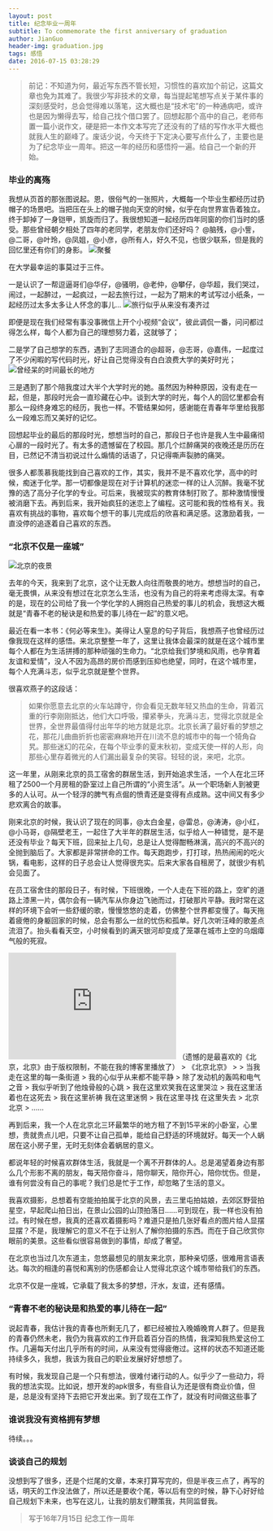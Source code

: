 ```yaml
---
layout: post
title: 纪念毕业一周年
subtitle: To commemorate the first anniversary of graduation
author: JianGuo
header-img: graduation.jpg
tags: 感悟
date: 2016-07-15 03:28:29
---
```


> 前记：不知道为何，最近写东西不管长短，习惯性的喜欢加个前记，这篇文章也免为其难了。我很少写非技术的文章，每当提起笔想写点关于某件事的深刻感受时，总会觉得难以落笔，这大概也是“技术宅”的一种通病吧，或许也是因为懒得去写，给自己找个借口罢了。回想起那个高中的自己，老师布置一篇小说作文，硬是把一本作文本写完了还没有的了结的写作水平大概也就我人生的巅峰了。废话少说，今天终于下定决心要写点什么了，主要也是为了纪念毕业一周年。把这一年的经历和感悟捋一遍。给自己一个新的开始。

### 毕业的离殇
我想从页首的那张图说起。恩，很俗气的一张照片，大概每一个毕业生都经历过扔帽子的场景吧。当把压在头上的帽子抛向天空的时候，似乎在向世界宣告着独立。终于卸掉了一身铠甲，凯旋而归了。我很想知道一起经历四年同窗的你们当时的感受。那些曾经朝夕相处了四年的老同学，老朋友你们还好吗？
@脑残，@小訾，@二哥，@叶玲，@凤姐，@小彦，@所有人，好久不见，也很少联系，但是我的回忆里还有你们的身影。
![聚餐](/img/in-post/To_Commemorate_The_First_Anniversary_Of_Graduation/jucan.JPG)

在大学最幸运的事莫过于三件。

一是认识了一帮逗逼哥们@华仔，@骚明，@老仲，@攀仔，@华超，我们哭过，闹过，一起醉过，一起疯过，一起去旅行过，一起为了期末的考试写过小纸条，一起经历过太多太多让人怀念的事儿...
![旅行似乎从来没有凑齐过](/img/in-post/To_Commemorate_The_First_Anniversary_Of_Graduation/qiqihaer.jpg)

即便是现在我们经常有事没事微信上开个小视频“会议”，彼此调侃一番，问问都过得怎么样，每个人都为自己的理想努力着，这就够了；


二是学了自己想学的东西，遇到了志同道合的@超哥，@志哥，@嘉伟，一起度过了不少闲暇的写代码时光，好让自己觉得没有白白浪费大学的美好时光；
![曾经呆的时间最长的地方](/img/in-post/To_Commemorate_The_First_Anniversary_Of_Graduation/shiyanshi.jpg)


三是遇到了那个陪我度过大半个大学时光的她。虽然因为种种原因，没有走在一起，但是，那段时光会一直珍藏在心中。谈到大学的时光，每个人的回忆里都会有那么一段终身难忘的经历，我也一样。不管结果如何，感谢能在青春年华里给我那么一段难忘而又美好的记忆。


回想起毕业的最后的那段时光，想想当时的自己，那段日子也许是我人生中最痛彻心扉的一段时光了。有太多的遗憾留在了校园。那几个烂醉痛哭的夜晚还是历历在目，已然记不清当初说过什么煽情的话语了，只记得嘶声裂肺的痛哭。


很多人都羡慕我能找到自己喜欢的工作，其实，我并不是不喜欢化学，高中的时候，痴迷于化学。那一切都像是现在对于计算机的迷恋一样的让人沉醉。我毫不犹豫的选了高分子化学的专业。可后来，我被现实的教育体制打败了。那种激情慢慢被消磨下去。再到后来，我开始疯狂的迷恋上了编程。这可能和我的性格有关。我喜欢有挑战的事物，喜欢每个想干的事儿完成后的欣喜和满足感。这激励着我，一直没停的追逐着自己喜欢的东西。


### “北京不仅是一座城”

![北京的夜景](/img/in-post/To_Commemorate_The_First_Anniversary_Of_Graduation/beijing.jpg)

去年的今天，我来到了北京，这个让无数人向往而敬畏的地方。想想当时的自己，毫无畏惧，从来没有想过在北京怎么生活，也没有为自己的将来考虑得太深。有幸的是，现在的公司给了我一个学化学的人拥抱自己热爱的事儿的机会，我想这大概就是“青春不老的秘诀是和热爱的事儿待在一起”的意义吧。

最近在看一本书：《何必等来生》。美得让人窒息的句子背后，我想燕子也曾经历过像我现在这样的感悟。来北京整整一年了，这里让我体会最深的就是在这个城市里每个人都在为生活拼搏的那种顽强的生命力。“北京给我们梦境和风雨，也孕育着友谊和爱情”，没人不因为高昂的房价而感到压抑也绝望，同时，在这个城市里，每个人充满斗志，似乎北京就是整个世界。

很喜欢燕子的这段话：
> 如果你愿意去北京的火车站蹲守，你会看见无数年轻又热血的生命，背着沉重的行李刚刚抵达，他们大口呼吸，攥紧拳头，充满斗志，觉得北京就是全世界，全世界最值得付出年华的地方就是北京。北京长满了最好看的梦想之花，那花儿曲曲折折也密密麻麻地开在川流不息的城市中的每一个犄角旮旯。那些迷幻的花朵，在每个毕业季的夏末秋初，变成天使一样的人形，向那些心里存着微光的人们漏出最复杂的笑容。轻轻的说，来吧，北京。

这一年里，从刚来北京的员工宿舍的群居生活，到开始追求生活，一个人在北三环租了2500一个月房租的卧室过上自己所谓的“小资生活”。从一个职场新人到被更多的人认可。从一个轻浮的脾气有点倔的愤青还是变得有点成熟。这中间又有多少悲欢离合的故事。

刚来北京的时候，我认识了现在的同事，@太白金星，@雷总，@涛涛，@小红，@小马哥，@隔壁老王，一起住了大半年的群居生活，似乎给人一种错觉，是不是还没有毕业？每天下班，回来扯上几句，总是让人觉得酣畅淋漓，高兴的不高兴的全抛到脑后了。大家都是非常拼命的工作。每天跑跑步，打打球，热热闹闹的吃火锅，看电影，这样的日子总会让人觉得很充实。后来大家各自租房了，就很少有机会见面了。

在员工宿舍住的那段日子，有时候，下班很晚，一个人走在下班的路上，空旷的道路上漆黑一片，偶尔会有一辆汽车从你身边飞驰而过，打破那片平静。我时常在这样的环境下会听一些舒缓的歌，慢慢悠悠的走着，仿佛整个世界都变慢了。每天拖着疲倦的身躯回家的时候，总会有那么一丝的忧伤和孤单。好几次听汪峰的歌差点流泪了。抬头看看天空，小时候看到的满天银河却变成了笼罩在城市上空的乌烟瘴气般的死寂。

<iframe frameborder="no" border="0" marginwidth="0" marginheight="0" width=330 height=210 src="http://music.163.com/outchain/player?type=0&id=422143332&auto=0&height=430"></iframe>
（遗憾的是最喜欢的《北京，北京》由于版权限制，不能在我的博客里播放了）
> 《北京北京》
>
> 当我走在这里的每一条街道
> 我的心似乎从来都不能平静
> 除了发动机的轰鸣和电气之音
> 我似乎听到了他烛骨般的心跳
> 我在这里欢笑我在这里哭泣
> 我在这里活着也在这死去
> 我在这里祈祷 我在这里迷惘
> 我在这里寻找 在这里失去
> 北京 北京
> ……

再到后来，我一个人在北京北三环最繁华的地方租了不到15平米的小卧室，心里想，贵就贵点儿吧，只要不让自己孤单，能给自己舒适的环境就好。每天一个人蜗居在这小房子里，无时无刻体会着蜗居的意义。

都说年轻的时候喜欢群体生活，我就是一个离不开群体的人。总是渴望着身边有那么几个形影不离的朋友，每天陪你奋斗，陪你聊天，陪你开心，陪你忧伤。但是，谁有何尝没有自己的事呢？我们总是忙于工作，却忽略了生活的意义。

我喜欢摄影，总想着有空能拍拍属于北京的风景，去三里屯拍姑娘，去郊区野营拍星空，早起爬山拍日出，在景山公园的山顶拍落日……可到现在，我一样也没有拍过。有时候在想，我真的还喜欢着摄影吗？难道只是拍几张好看点的图片给人显摆显摆？不是，我理解它的意义不在于让别人了解你拍摄的东西。而在于自己欣赏你眼前的美景。这些看似很容易做到的事情，却成了奢望。

在北京也当过几次东道主，忽悠最想见的朋友来北京，那种亲切感，很难用言语表达。每次的相逢的喜悦和离别的伤感都会让人觉得北京这个城市带给我们的东西。

北京不仅是一座城，它承载了我太多的梦想，汗水，友谊，还有感情。

### “青春不老的秘诀是和热爱的事儿待在一起”

说起青春，我估计我的青春也所剩无几了，都已经被拉入晚婚晚育人群了。但是我的青春仍然未老，我仍为我喜欢的工作开启着百分百的热情，我深知我热爱这份工作。几遍每天付出几乎所有的时间，从来没有觉得疲倦过。这样的状态不知道还能持续多久，我想，我该为我自己的职业发展好好想想了。

有时候，我发现自己是一个只有想法，很难付诸行动的人。似乎少了一些动力，将我的想法实现。比如说，想开发的apk很多，有些自认为还是很有商业价值，但是，总是没有坚持下去把它开发出来。到了现在工作了，就没有时间做这些事了

### 谁说我没有资格拥有梦想
待续。。。

### 谈谈自己的规划

没想到写了很多，还是个烂尾的文章，本来打算写完的，但是半夜三点了，再写的话，明天的工作没法做了，所以还是要收个尾，等以后有空的时候，静下心好好给自己规划下未来，也写在这儿，让我的朋友们鞭策我，共同监督我。

> 写于16年7月15日
> 纪念工作一周年
